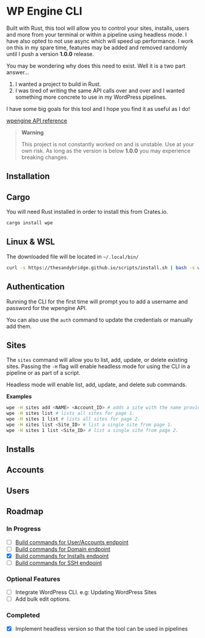# WP Engine CLI

Built with Rust, this tool will allow you to control your sites, installs, users and more from your terminal or within a pipeline using headless mode.
I have also opted to not use async which will speed up performance. I work on this in my spare time, features may be added and removed randomly until
I push a version **1.0.0** release.

You may be wondering why does this need to exist. Well it is a two part answer...

1. I wanted a project to build in Rust.
2. I was tired of writing the same API calls over and over and I wanted something more concrete to use in my WordPress pipelines.

I have some big goals for this tool and I hope you find it as useful as I do!

[wpengine API reference](https://wpengineapi.com/reference)

> **Warning**
>
> This project is not constantly worked on and is unstable. Use at your own risk. As long as the version is below **1.0.0** you may experience breaking changes.

## Installation

## Cargo

You will need Rust installed in order to install this from Crates.io.

```bash
cargo install wpe
```

## Linux & WSL

The downloaded file will be located in `~/.local/bin/`

```bash
curl -s https://thesandybridge.github.io/scripts/install.sh | bash -s wpengine-cli wpe
```

## Authentication

Running the CLI for the first time will prompt you to add a username and password for the wpengine API.

You can also use the `auth` command to update the credentials or manually add them.

## Sites

The `sites` command will allow you to list, add, update, or delete existing sites. Passing the
`-H` flag will enable headless mode for using the CLI in a pipeline or as part of a script.

Headless mode will enable list, add, update, and delete sub commands.

**Examples**

```bash
wpe -H sites add <NAME> <Account_ID> # adds a site with the name provided.
wpe -H sites list # lists all sites for page 1.
wpe -H sites 1 list # lists all sites for page 2.
wpe -H sites list <Site_ID> # list a single site from page 1.
wpe -H sites 1 list <Site_ID> # list a single site from page 2.
```


## Installs

## Accounts

## Users

## Roadmap

### In Progress

- [ ] [Build commands for User/Accounts endpoint](https://github.com/thesandybridge/wpengine_cli_v2/issues/5)
- [ ] [Build commands for Domain endpoint](https://github.com/thesandybridge/wpengine_cli_v2/issues/8)
- [x] [Build commands for Installs endpoint](https://github.com/thesandybridge/wpengine_cli_v2/issues/4)
- [ ] [Build commands for SSH endpoint](https://github.com/thesandybridge/wpengine_cli_v2/issues/6)

### Optional Features

- [ ] Integrate WordPress CLI. e.g: Updating WordPress Sites
- [ ] Add bulk edit options.

### Completed

- [x] Implement headless version so that the tool can be used in pipelines
